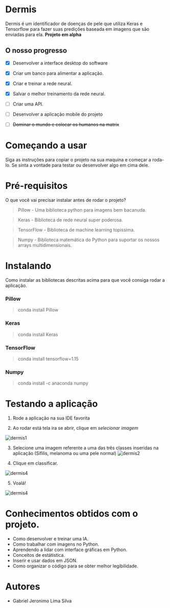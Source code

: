 # Dermis
Dermis é um identificador de doenças de pele que utiliza Keras e Tensorflow para fazer suas predições baseada em imagens que são enviadas para ela. **Projeto em alpha**
## O nosso progresso
 - [x] Desenvolver a interface desktop do software
 
 - [x] Criar um banco para alimentar a aplicação.
 
 - [x] Criar e treinar a rede neural.
 
 - [x] Salvar o melhor treinamento da rede neural.
 
 - [ ]  Criar uma API.
 
 - [ ]  Desenvolver a aplicação mobile do projeto
 
 - [ ] ~~Dominar o mundo e colocar os humanos na matrix~~

# Começando a usar
Siga as instruções para copiar o projeto na sua maquina e começar a roda-lo. Se sinta a vontade para testar ou desenvolver algo em cima dele.
# Pré-requisitos
O que você vai precisar instalar antes de rodar o projeto?
> Pillow - Uma biblioteca python para imagens bem bacanuda. 

>Keras - Biblioteca de rede neural super poderosa.

>TensorFlow - Biblioteca de machine learning topissima.

>Numpy - Biblioteca matemática do Python para suportar os nossos arrays multidimensionais.

# Instalando
Como instalar as bibliotecas descritas acima para que você consiga rodar a aplicação.

### Pillow
> conda install Pillow

### Keras

> conda install Keras


### TensorFlow
> conda install tensorflow=1.15

### Numpy
> conda install -c anaconda numpy

# Testando a aplicação
1. Rode a aplicação na sua IDE favorita

2. Ao rodar está tela ira se abrir, clique em *selecionar imagem*

![dermis1](https://user-images.githubusercontent.com/55462130/76972006-c393f880-690c-11ea-83ca-11656278108e.PNG)

3. Selecione uma imagem referente a uma das três classes inseridas na aplicação (Sífilis, melanoma ou uma pele normal)
![dermis2](https://user-images.githubusercontent.com/55462130/76972013-c5f65280-690c-11ea-8b81-b9e61418d078.PNG)

4. Clique em classificar.

![dermis4](https://user-images.githubusercontent.com/55462130/76974149-9c8af600-690f-11ea-9b74-0bbd22333a48.PNG)

5. Voalá!

![dermis4](https://user-images.githubusercontent.com/55462130/76974149-9c8af600-690f-11ea-9b74-0bbd22333a48.PNG)


# Conhecimentos obtidos com o projeto.
- Como desenvolver e treinar uma IA.
- Como trabalhar com imagens no Python.
- Aprendendo a lidar com interface gráficas em Python.
- Conceitos de estátistica.
- Inserir e usar dados em JSON.
- Como organizar o código para se obter melhor legibilidade.


# Autores

 - Gabriel Jeronimo Lima Silva






